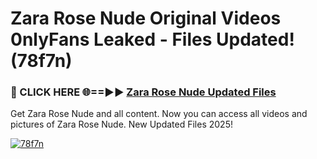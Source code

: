 # Zara Rose Nude Original Videos 0nlyFans Leaked - Files Updated! (78f7n)

<h3>🔴 CLICK HERE 🌐==►► <a href="https://tinyurl.com/52m3yx9h" rel="nofollow">Zara Rose Nude Updated Files</a></h3>

Get Zara Rose Nude and all content. Now you can access all videos and pictures of Zara Rose Nude. New Updated Files 2025!

[![78f7n](https://i.imgur.com/TnHtlc8.gif)](https://tinyurl.com/52m3yx9h)
